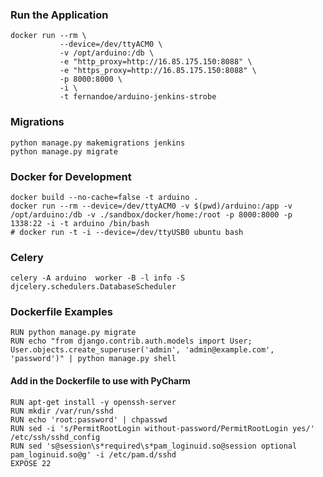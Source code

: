 ### Run the Application ###
```
docker run --rm \
           --device=/dev/ttyACM0 \
           -v /opt/arduino:/db \
           -e "http_proxy=http://16.85.175.150:8088" \
           -e "https_proxy=http://16.85.175.150:8088" \
           -p 8000:8000 \
           -i \
           -t fernandoe/arduino-jenkins-strobe
```


### Migrations ###
```
python manage.py makemigrations jenkins
python manage.py migrate
```

### Docker for Development ###
```
docker build --no-cache=false -t arduino .
docker run --rm --device=/dev/ttyACM0 -v $(pwd)/arduino:/app -v /opt/arduino:/db -v ./sandbox/docker/home:/root -p 8000:8000 -p 1338:22 -i -t arduino /bin/bash
# docker run -t -i --device=/dev/ttyUSB0 ubuntu bash
```


### Celery ###
```
celery -A arduino  worker -B -l info -S djcelery.schedulers.DatabaseScheduler
```


### Dockerfile Examples ###
```
RUN python manage.py migrate
RUN echo "from django.contrib.auth.models import User; User.objects.create_superuser('admin', 'admin@example.com', 'password')" | python manage.py shell
```


#### Add in the Dockerfile to use with PyCharm ####
```
RUN apt-get install -y openssh-server
RUN mkdir /var/run/sshd
RUN echo 'root:password' | chpasswd
RUN sed -i 's/PermitRootLogin without-password/PermitRootLogin yes/' /etc/ssh/sshd_config
RUN sed 's@session\s*required\s*pam_loginuid.so@session optional pam_loginuid.so@g' -i /etc/pam.d/sshd
EXPOSE 22
```
